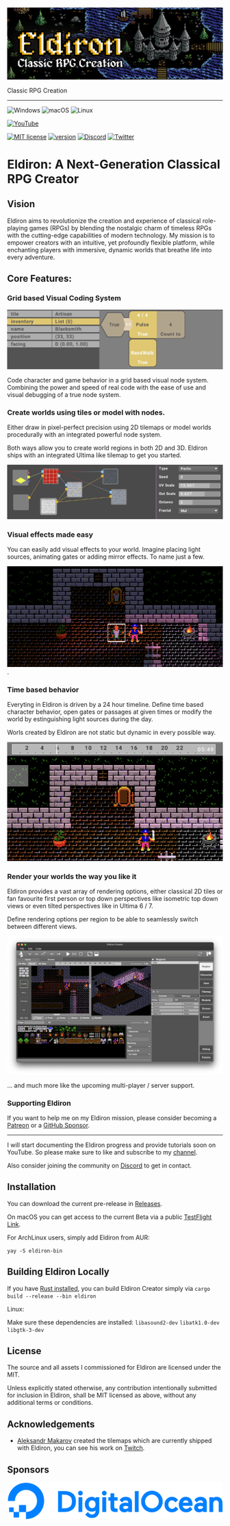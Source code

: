 ![screenshot](images/eldiron_header.png)

Classic RPG Creation

---

![Windows](https://img.shields.io/badge/Windows-0078D6?style=for-the-badge&logo=windows&logoColor=white) ![macOS](https://img.shields.io/badge/mac%20os-000000?style=for-the-badge&logo=macos&logoColor=F0F0F0) ![Linux](https://img.shields.io/badge/Linux-FCC624?style=for-the-badge&logo=linux&logoColor=black)

[![YouTube](https://img.shields.io/badge/YouTube-FF0000?style=for-the-badge&logo=youtube&logoColor=white)](https://www.youtube.com/channel/UCCmrO356zLQv_m8dPEqBUfA)

[![MIT license](https://img.shields.io/badge/License-MIT-blue.svg)](https://lbesson.mit-license.org/) [![version](https://img.shields.io/badge/version-0.8.9-yellow.svg)](https://shields.io/) [![Discord](https://badgen.net/badge/icon/discord?icon=discord&label)](https://discord.gg/ZrNj6baSZU) [![Twitter](https://badgen.net/badge/icon/twitter?icon=twitter&label)](https://twitter.com/MarkusMoenig)

# Eldiron: A Next-Generation Classical RPG Creator

## Vision

Eldiron aims to revolutionize the creation and experience of classical role-playing games (RPGs) by blending the nostalgic charm of timeless RPGs with the cutting-edge capabilities of modern technology. My mission is to empower creators with an intuitive, yet profoundly flexible platform, while enchanting players with immersive, dynamic worlds that breathe life into every adventure.

## Core Features:

### Grid based Visual Coding System

![Screenshot](images/RandomWalk.gif)

Code character and game behavior in a grid based visual node system. Combining the power and speed of real code with the ease of use and visual debugging of a true node system.

### Create worlds using tiles or model with nodes.

Either draw in pixel-perfect precision using 2D tilemaps or model worlds procedurally with an integrated powerful node system.

Both ways allow you to create world regions in both 2D and 3D. Eldiron ships with an integrated Ultima like tilemap to get you started.

![Model](images/model.png)

### Visual effects made easy

You can easily add visual effects to your world. Imagine placing light sources, animating gates or adding mirror effects. To name just a few.

![Effects](images/effects.png).

### Time based behavior

Everyting in Eldiron is driven by a 24 hour timeline. Define time based character behavior, open gates or passages at given times or modify the world by estinguishing light sources during the day.

Worls created by Eldiron are not static but dynamic in every possible way.

![Timeline](images/timeline.png)

### Render your worlds the way you like it

Eldiron provides a vast array of rendering options, either classical 2D tiles or fan favourite first person or top down perspectives like isometric top down views or even tilted perspectives like in Ultima 6 / 7.

Define rendering options per region to be able to seamlessly switch between different views.

![Screenshot](images/eldiron_screenshot.png)

... and much more like the upcoming multi-player / server support.

### Supporting Eldiron

If you want to help me on my Eldiron mission, please consider becoming a [Patreon](https://patreon.com/eldiron) or a [GitHub Sponsor](https://github.com/sponsors/markusmoenig).

---

I will start documenting the Eldiron progress and provide tutorials soon on YouTube. So please make sure to like and subscribe to my [channel](https://www.youtube.com/channel/UCCmrO356zLQv_m8dPEqBUfA).

Also consider joining the community on [Discord](https://discord.gg/ZrNj6baSZU) to get in contact.

## Installation

You can download the current pre-release in [Releases](https://github.com/markusmoenig/Eldiron/releases).

On macOS you can get access to the current Beta via a public [TestFlight Link](https://testflight.apple.com/join/50oZ5yds).

For ArchLinux users, simply add Eldiron from AUR:

```
yay -S eldiron-bin
```

## Building Eldiron Locally

If you have [Rust installed](https://www.rust-lang.org/tools/install), you can build Eldiron Creator simply via
`cargo build --release --bin eldiron`

Linux:

Make sure these dependencies are installed: `libasound2-dev` `libatk1.0-dev` `libgtk-3-dev`

## License

The source and all assets I commissioned for Eldiron are licensed under the MIT.

Unless explicitly stated otherwise, any contribution intentionally submitted for inclusion in Eldiron, shall be MIT licensed as above, without any additional terms or conditions.

## Acknowledgements

- [Aleksandr Makarov](https://twitter.com/iknowkingrabbit) created the tilemaps which are currently shipped with Eldiron, you can see his work on [Twitch](https://iknowkingrabbit.itch.io).

## Sponsors

[![Digital Ocean](sponsors/DO_Logo_Horizontal_Blue.png)](https://www.digitalocean.com/?utm_medium=opensource&utm_source=Eldiron)
